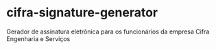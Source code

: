 # cifra-signature-generator
Gerador de assinatura eletrônica para os funcionários da empresa Cifra Engenharia e Serviços
